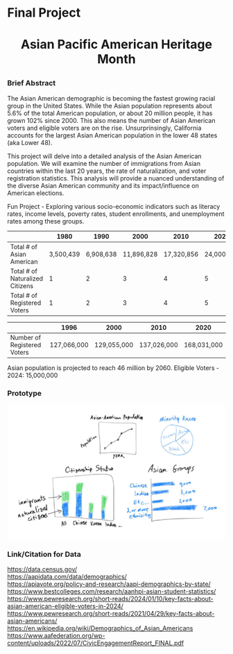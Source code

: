 # Final Project

# <p style="text-align: center;">Asian Pacific American Heritage Month</p> 

### Brief Abstract
The Asian American demographic is becoming the fastest growing racial group in the United States. While the Asian population represents about 5.6% of the total American population, or about 20 million people, it has grown 102% since 2000. This also means the number of Asian American voters and eligible voters are on the rise. Unsurprinsingly, California accounts for the largest Asian American population in the lower 48 states (aka Lower 48). 

This project will delve into a detailed analysis of the Asian American population. We will examine the number of immigrations from Asian countries within the last 20 years, the rate of naturalization, and voter registration statistics. This analysis will provide a nuanced understanding of the diverse Asian American community and its impact/influence on American elections.

Fun Project - Exploring various socio-economic indicators such as literacy rates, income levels, poverty rates, student enrollments, and unemployment rates among these groups.

|  | 1980 | 1990 | 2000 | 2010 | 2020 |  
| ----- | ---- | ---- | ---- | ---- | ---- | 
| Total # of Asian American | 3,500,439 | 6,908,638 | 11,896,828 | 17,320,856 | 24,000,998 |  
| Total # of Naturalized Citizens | 1 | 2 | 3 | 4 | 5 |
| Total # of Registered Voters | 1 | 2 | 3 | 4 | 5 | 


|  | 1996 | 2000 | 2010 | 2020 | 
| --- | --- | --- | --- | --- |
| Number of Registered Voters | 127,066,000 | 129,055,000 | 137,026,000 | 168,031,000 |

Asian population is projected to reach 46 million by 2060. 
Eligible Voters - 2024: 15,000,000 

### Prototype 
![drawing](drawing.png) 

### Link/Citation for Data  
https://data.census.gov/  
https://aapidata.com/data/demographics/  
https://apiavote.org/policy-and-research/aapi-demographics-by-state/  
https://www.bestcolleges.com/research/aanhpi-asian-student-statistics/  
https://www.pewresearch.org/short-reads/2024/01/10/key-facts-about-asian-american-eligible-voters-in-2024/  
https://www.pewresearch.org/short-reads/2021/04/29/key-facts-about-asian-americans/
https://en.wikipedia.org/wiki/Demographics_of_Asian_Americans 
https://www.aafederation.org/wp-content/uploads/2022/07/CivicEngagementReport_FINAL.pdf